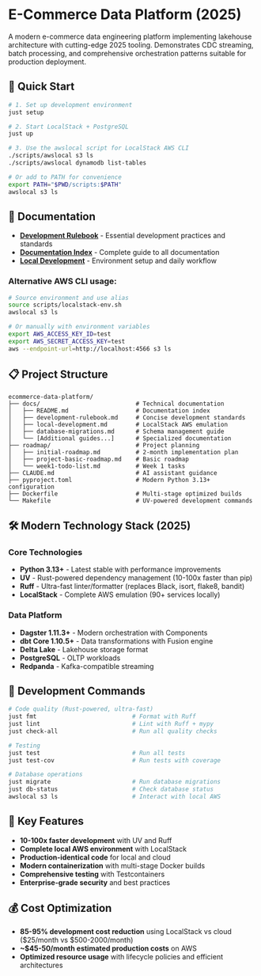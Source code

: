 # E-Commerce Data Platform (2025)

A modern e-commerce data engineering platform implementing lakehouse architecture with cutting-edge 2025 tooling. Demonstrates CDC streaming, batch processing, and comprehensive orchestration patterns suitable for production deployment.

## 🚀 Quick Start

```bash
# 1. Set up development environment
just setup

# 2. Start LocalStack + PostgreSQL
just up

# 3. Use the awslocal script for LocalStack AWS CLI
./scripts/awslocal s3 ls
./scripts/awslocal dynamodb list-tables

# Or add to PATH for convenience
export PATH="$PWD/scripts:$PATH"
awslocal s3 ls
```

## 📖 Documentation

- **[Development Rulebook](docs/development-rulebook.md)** - Essential development practices and standards
- **[Documentation Index](docs/README.md)** - Complete guide to all documentation
- **[Local Development](docs/local-development.md)** - Environment setup and daily workflow

### Alternative AWS CLI usage:
```bash
# Source environment and use alias
source scripts/localstack-env.sh
awslocal s3 ls

# Or manually with environment variables
export AWS_ACCESS_KEY_ID=test
export AWS_SECRET_ACCESS_KEY=test
aws --endpoint-url=http://localhost:4566 s3 ls
```

## 📋 Project Structure

```
ecommerce-data-platform/
├── docs/                           # Technical documentation
│   ├── README.md                   # Documentation index
│   ├── development-rulebook.md     # Concise development standards
│   ├── local-development.md        # LocalStack AWS emulation
│   ├── database-migrations.md      # Schema management guide
│   └── [Additional guides...]      # Specialized documentation
├── roadmap/                        # Project planning
│   ├── initial-roadmap.md          # 2-month implementation plan
│   ├── project-basic-roadmap.md    # Basic roadmap
│   └── week1-todo-list.md          # Week 1 tasks
├── CLAUDE.md                       # AI assistant guidance
├── pyproject.toml                  # Modern Python 3.13+ configuration
├── Dockerfile                      # Multi-stage optimized builds
└── Makefile                        # UV-powered development commands
```

## 🛠 Modern Technology Stack (2025)

### Core Technologies
- **Python 3.13+** - Latest stable with performance improvements
- **UV** - Rust-powered dependency management (10-100x faster than pip)
- **Ruff** - Ultra-fast linter/formatter (replaces Black, isort, flake8, bandit)
- **LocalStack** - Complete AWS emulation (90+ services locally)

### Data Platform
- **Dagster 1.11.3+** - Modern orchestration with Components
- **dbt Core 1.10.5+** - Data transformations with Fusion engine
- **Delta Lake** - Lakehouse storage format
- **PostgreSQL** - OLTP workloads
- **Redpanda** - Kafka-compatible streaming

## 🔧 Development Commands

```bash
# Code quality (Rust-powered, ultra-fast)
just fmt                           # Format with Ruff
just lint                          # Lint with Ruff + mypy
just check-all                     # Run all quality checks

# Testing
just test                          # Run all tests
just test-cov                      # Run tests with coverage

# Database operations
just migrate                       # Run database migrations
just db-status                     # Check database status
awslocal s3 ls                     # Interact with local AWS
```


## 🎯 Key Features

- **10-100x faster development** with UV and Ruff
- **Complete local AWS environment** with LocalStack
- **Production-identical code** for local and cloud
- **Modern containerization** with multi-stage Docker builds
- **Comprehensive testing** with Testcontainers
- **Enterprise-grade security** and best practices

## 💰 Cost Optimization

- **85-95% development cost reduction** using LocalStack vs cloud ($25/month vs $500-2000/month)
- **~$45-50/month estimated production costs** on AWS
- **Optimized resource usage** with lifecycle policies and efficient architectures
